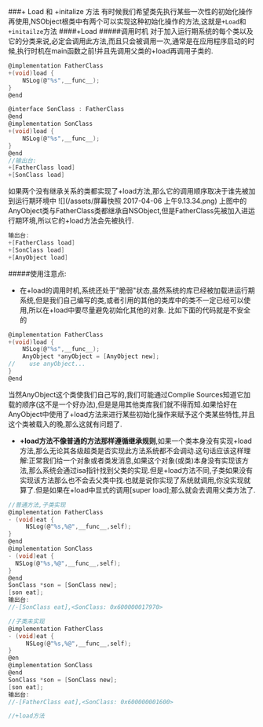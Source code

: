 ###+ Load 和 +initalize 方法
有时候我们希望类先执行某些一次性的初始化操作再使用,NSObject根类中有两个可以实现这种初始化操作的方法,这就是`+Load`和`+initailze`方法
####+Load
#####调用时机
对于加入运行期系统的每个类以及它的分类来说,必定会调用此方法,而且只会被调用一次,通常是在应用程序启动的时候,执行时机在main函数之前!并且先调用父类的+load再调用子类的.

```c
@implementation FatherClass
+(void)load {
    NSLog(@"%s",__func__);
}
@end

@interface SonClass : FatherClass
@end
@implementation SonClass
+(void)load {
    NSLog(@"%s",__func__);
}
@end
//输出台:
+[FatherClass load]
+[SonClass load]
```
如果两个没有继承关系的类都实现了+load方法,那么它的调用顺序取决于谁先被加到运行期环境中
![](/assets/屏幕快照 2017-04-06 上午9.13.34.png)
上图中的AnyObject类与FatherClass类都继承自NSObject,但是FatherClass先被加入进运行期环境,所以它的+load方法会先被执行.
```c
输出台:
+[FatherClass load]
+[SonClass load]
+[AnyObject load]
```
#####使用注意点:
* 在+load的调用时机,系统还处于"脆弱"状态,虽然系统的库已经被加载进运行期系统,但是我们自己编写的类,或者引用的其他的类库中的类不一定已经可以使用,所以在+load中要尽量避免初始化其他的对象. 比如下面的代码就是不安全的
```c
@implementation FatherClass
+(void)load {
    NSLog(@"%s",__func__);
    AnyObject *anyObject = [AnyObject new];
//    use anyObject...
}
@end
```
当然AnyObject这个类使我们自己写的,我们可能通过Complie Sources知道它加载的顺序(这不是一个好办法),但是是用其他类库我们就不得而知.如果恰好在AnyObject中使用了+load方法来进行某些初始化操作来赋予这个类某些特性,并且这个类被载入的晚,那么这就有问题了.
* **+load方法不像普通的方法那样遵循继承规则**,如果一个类本身没有实现+load方法,那么无论其各级超类是否实现此方法系统都不会调动.这句话应该这样理解:正常我们给一个对象或者类发消息,如果这个对象(或类)本身没有实现该方法,那么系统会通过isa指针找到父类的实现.但是+load方法不同,子类如果没有实现该方法那么也不会去父类中找.也就是说你实现了系统就调用,你没实现就算了.但是如果在+load中显式的调用[super load];那么就会去调用父类方法了.

```c
//普通方法,子类实现
@implementation FatherClass
- (void)eat {
     NSLog(@"%s,%@",__func__,self);
}
@end
@implementation SonClass
- (void)eat {
  NSLog(@"%s,%@",__func__,self);
}
@end
SonClass *son = [SonClass new];
[son eat];
输出台:
//-[SonClass eat],<SonClass: 0x600000017970>

//子类未实现
@implementation FatherClass
- (void)eat {
     NSLog(@"%s,%@",__func__,self);
}
@en
@implementation SonClass
@end
SonClass *son = [SonClass new];
[son eat];
输出台:
//-[FatherClass eat],<SonClass: 0x600000001600>

//+load方法
```
